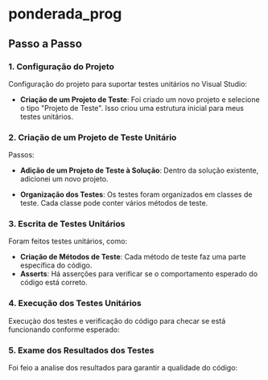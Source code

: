 # ponderada_prog

## Passo a Passo

### 1. Configuração do Projeto

Configuração do projeto para suportar testes unitários no Visual Studio:

- **Criação de um Projeto de Teste**: Foi criado um novo projeto e selecione o tipo "Projeto de Teste". Isso criou uma estrutura inicial para meus testes unitários.

### 2. Criação de um Projeto de Teste Unitário

Passos:

- **Adição de um Projeto de Teste à Solução**: Dentro da solução existente, adicionei um novo projeto.

- **Organização dos Testes**: Os testes foram organizados em classes de teste. Cada classe pode conter vários métodos de teste.

### 3. Escrita de Testes Unitários

Foram feitos testes unitários, como:

- **Criação de Métodos de Teste**: Cada método de teste faz uma parte específica do código.
- **Asserts**: Há asserções para verificar se o comportamento esperado do código está correto.

### 4. Execução dos Testes Unitários

Execuçào dos testes e verificação do código para checar se está funcionando conforme esperado:

### 5. Exame dos Resultados dos Testes

Foi feio a analise dos resultados para garantir a qualidade do código:
